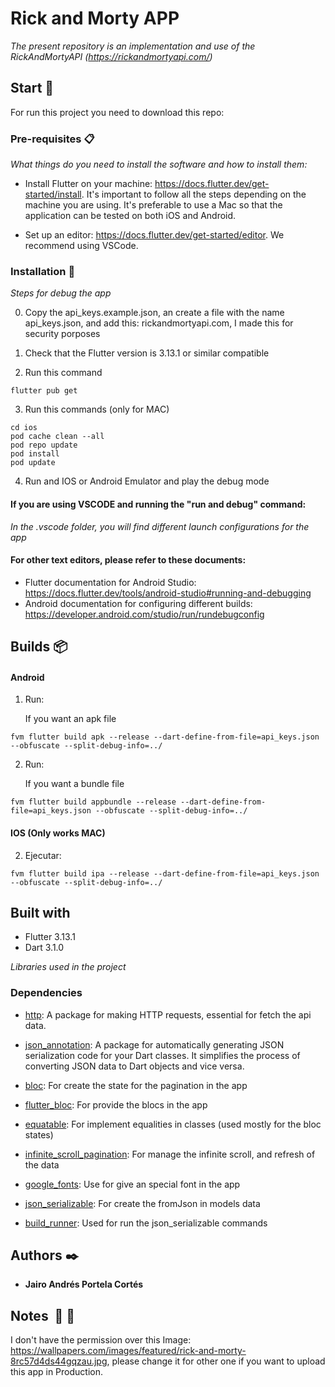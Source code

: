 # Rick and Morty APP

_The present repository is an implementation and use of the RickAndMortyAPI (https://rickandmortyapi.com/)_

## Start 🚀

For run this project you need to download this repo:

### Pre-requisites 📋

_What things do you need to install the software and how to install them:_

- Install Flutter on your machine: https://docs.flutter.dev/get-started/install. It's important to follow all the steps depending on the machine you are using. It's preferable to use a Mac so that the application can be tested on both iOS and Android.

- Set up an editor: https://docs.flutter.dev/get-started/editor. We recommend using VSCode.

### Installation 🔧

_Steps for debug the app_

0. Copy the api_keys.example.json, an create a file with the name api_keys.json, and add this: rickandmortyapi.com, I made this for security porposes

1. Check that the Flutter version is 3.13.1 or similar compatible

2. Run this command

```
flutter pub get
```

3. Run this commands (only for MAC)

```
cd ios
pod cache clean --all
pod repo update
pod install
pod update
```

4. Run and IOS or Android Emulator and play the debug mode

#### If you are using VSCODE and running the "run and debug" command:

_In the .vscode folder, you will find different launch configurations for the app_

#### For other text editors, please refer to these documents:

- Flutter documentation for Android Studio: https://docs.flutter.dev/tools/android-studio#running-and-debugging
- Android documentation for configuring different builds: https://developer.android.com/studio/run/rundebugconfig

## Builds 📦

#### Android

1. Run:

   If you want an apk file

```
fvm flutter build apk --release --dart-define-from-file=api_keys.json --obfuscate --split-debug-info=../
```

2. Run:

   If you want a bundle file

```
fvm flutter build appbundle --release --dart-define-from-file=api_keys.json --obfuscate --split-debug-info=../
```

#### IOS (Only works MAC)

2. Ejecutar:

```
fvm flutter build ipa --release --dart-define-from-file=api_keys.json --obfuscate --split-debug-info=../
```

## Built with

- Flutter 3.13.1
- Dart 3.1.0

_Libraries used in the project_

### Dependencies

- [http](https://pub.dev/packages/http): A package for making HTTP requests, essential for fetch the api data.
- [json_annotation](https://pub.dev/packages/json_annotation): A package for automatically generating JSON serialization code for your Dart classes. It simplifies the process of converting JSON data to Dart objects and vice versa.
- [bloc](https://pub.dev/packages/bloc): For create the state for the pagination in the app
- [flutter_bloc](https://pub.dev/packages/flutter_bloc): For provide the blocs in the app
- [equatable](https://pub.dev/packages/equatable): For implement equalities in classes (used mostly for the bloc states)
- [infinite_scroll_pagination](https://pub.dev/packages/infinite_scroll_pagination): For manage the infinite scroll, and refresh of the data
- [google_fonts](https://pub.dev/packages/google_fonts): Use for give an special font in the app

- [json_serializable](https://pub.dev/packages/google_fonts): For create the fromJson in models data
- [build_runner](https://pub.dev/packages/google_fonts): Used for run the json_serializable commands

## Authors ✒️

- **Jairo Andrés Portela Cortés**

## Notes  🔴 🔴

I don't have the permission over this Image: https://wallpapers.com/images/featured/rick-and-morty-8rc57d4ds44gqzau.jpg, please change it for other one if you want to upload this app in Production.
